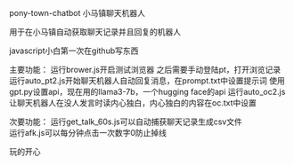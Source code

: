 pony-town-chatbot 小马镇聊天机器人

用于在小马镇自动获取聊天记录并且回复的机器人

javascript小白第一次在github写东西

主要功能： 
运行brower.js开启测试浏览器 之后需要手动登陆pt，打开浏览记录 
运行auto_pt2.js开始聊天机器人自动回复消息，在prompt.txt中设置提示词 
使用gpt.py设置api，现在用的llama3-7b，一个hugging face的api
运行auto_oc2.js让聊天机器人在没人发言时读内心独白，内心独白的内容在oc.txt中设置

次要功能： 
运行get_talk_60s.js可以自动捕获聊天记录生成csv文件  
运行afk.js可以每分钟点击一次数字0防止掉线

玩的开心
